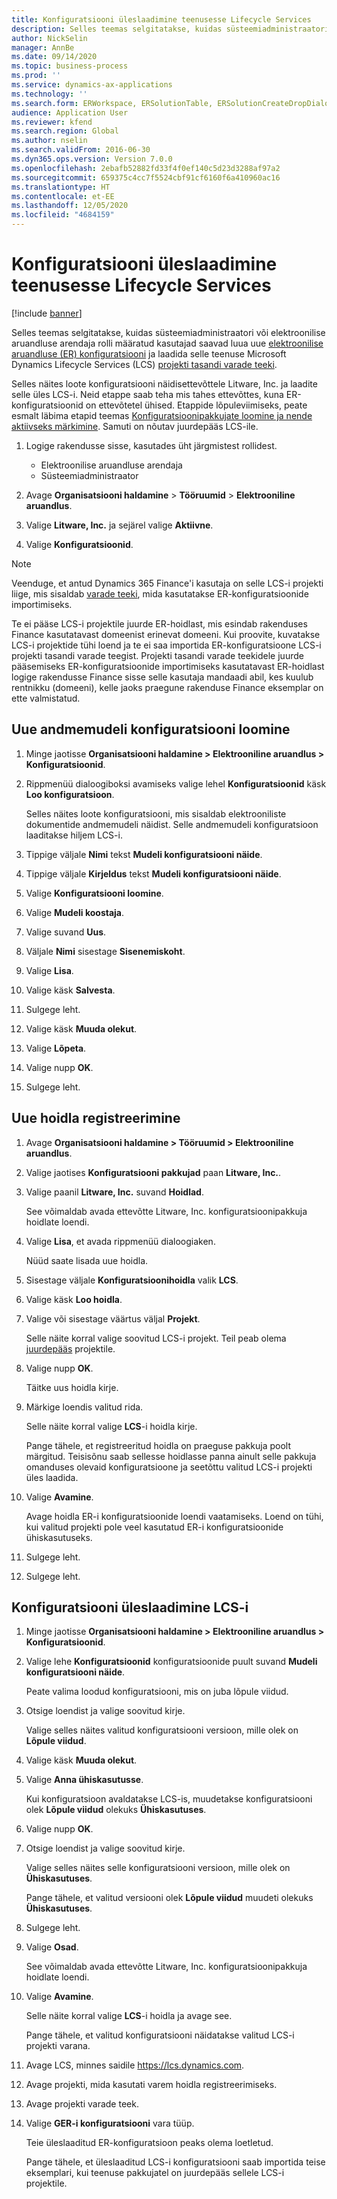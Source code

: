 ```yaml
---
title: Konfiguratsiooni üleslaadimine teenusesse Lifecycle Services
description: Selles teemas selgitatakse, kuidas süsteemiadministraatori või elektroonilise aruandluse arendaja rolli määratud kasutajad saavad luua uue elektroonilise aruandluse (ER) konfiguratsiooni ja laadida selle teenusesse Microsoft Dynamics Lifecycle Services (LCS).
author: NickSelin
manager: AnnBe
ms.date: 09/14/2020
ms.topic: business-process
ms.prod: ''
ms.service: dynamics-ax-applications
ms.technology: ''
ms.search.form: ERWorkspace, ERSolutionTable, ERSolutionCreateDropDialog, ERDataModelDesigner, ERDataModelContentsItemCreationDialog, ERSolutionRepositoryTable, ERSolutionRepositoryCreateDropDialog, ERSolutionImport
audience: Application User
ms.reviewer: kfend
ms.search.region: Global
ms.author: nselin
ms.search.validFrom: 2016-06-30
ms.dyn365.ops.version: Version 7.0.0
ms.openlocfilehash: 2ebafb52882fd33f4f0ef140c5d23d3288af97a2
ms.sourcegitcommit: 659375c4cc7f5524cbf91cf6160f6a410960ac16
ms.translationtype: HT
ms.contentlocale: et-EE
ms.lasthandoff: 12/05/2020
ms.locfileid: "4684159"
---
```

# <a name="upload-a-configuration-into-lifecycle-services"></a>Konfiguratsiooni üleslaadimine teenusesse Lifecycle Services

[!include [banner](../../includes/banner.md)]

Selles teemas selgitatakse, kuidas süsteemiadministraatori või elektroonilise aruandluse arendaja rolli määratud kasutajad saavad luua uue [elektroonilise aruandluse (ER) konfiguratsiooni](../general-electronic-reporting.md#Configuration) ja laadida selle teenuse Microsoft Dynamics Lifecycle Services (LCS) [projekti tasandi varade teeki](../../lifecycle-services/asset-library.md).

Selles näites loote konfiguratsiooni näidisettevõttele Litware, Inc. ja laadite selle üles LCS-i. Neid etappe saab teha mis tahes ettevõttes, kuna ER-konfiguratsioonid on ettevõtetel ühised. Etappide lõpuleviimiseks, peate esmalt läbima etapid teemas [Konfiguratsioonipakkujate loomine ja nende aktiivseks märkimine](er-configuration-provider-mark-it-active-2016-11.md). Samuti on nõutav juurdepääs LCS-ile.

1. Logige rakendusse sisse, kasutades üht järgmistest rollidest.

    - Elektroonilise aruandluse arendaja
    - Süsteemiadministraator

2. Avage **Organisatsiooni haldamine** \> **Tööruumid** \> **Elektrooniline aruandlus**.
3. Valige **Litware, Inc.** ja sejärel valige **Aktiivne**.
4. Valige **Konfiguratsioonid**.

<a name="accessconditions"></a>
> [!NOTE]
> Veenduge, et antud Dynamics 365 Finance'i kasutaja on selle LCS-i projekti liige, mis sisaldab [varade teeki](../../lifecycle-services/asset-library.md#asset-library-support), mida kasutatakse ER-konfiguratsioonide importimiseks.
>
> Te ei pääse LCS-i projektile juurde ER-hoidlast, mis esindab rakenduses Finance kasutatavast domeenist erinevat domeeni. Kui proovite, kuvatakse LCS-i projektide tühi loend ja te ei saa importida ER-konfiguratsioone LCS-i projekti tasandi varade teegist. Projekti tasandi varade teekidele juurde pääsemiseks ER-konfiguratsioonide importimiseks kasutatavast ER-hoidlast logige rakendusse Finance sisse selle kasutaja mandaadi abil, kes kuulub rentnikku (domeeni), kelle jaoks praegune rakenduse Finance eksemplar on ette valmistatud.

## <a name="create-a-new-data-model-configuration"></a>Uue andmemudeli konfiguratsiooni loomine

1. Minge jaotisse **Organisatsiooni haldamine \> Elektrooniline aruandlus \> Konfiguratsioonid**.
2. Rippmenüü dialoogiboksi avamiseks valige lehel **Konfiguratsioonid** käsk **Loo konfiguratsioon**.

    Selles näites loote konfiguratsiooni, mis sisaldab elektrooniliste dokumentide andmemudeli näidist. Selle andmemudeli konfiguratsioon laaditakse hiljem LCS-i.

3. Tippige väljale **Nimi** tekst **Mudeli konfiguratsiooni näide**.
4. Tippige väljale **Kirjeldus** tekst **Mudeli konfiguratsiooni näide**.
5. Valige **Konfiguratsiooni loomine**.
6. Valige **Mudeli koostaja**.
7. Valige suvand **Uus**.
8. Väljale **Nimi** sisestage **Sisenemiskoht**.
9. Valige **Lisa**.
10. Valige käsk **Salvesta**.
11. Sulgege leht.
12. Valige käsk **Muuda olekut**.
13. Valige **Lõpeta**.
14. Valige nupp **OK**.
15. Sulgege leht.

## <a name="register-a-new-repository"></a>Uue hoidla registreerimine

1. Avage **Organisatsiooni haldamine \> Tööruumid \> Elektrooniline aruandlus**.

2. Valige jaotises **Konfiguratsiooni pakkujad** paan **Litware, Inc.**.

3. Valige paanil **Litware, Inc.** suvand **Hoidlad**.

    See võimaldab avada ettevõtte Litware, Inc. konfiguratsioonipakkuja hoidlate loendi.

4. Valige **Lisa**, et avada rippmenüü dialoogiaken.

    Nüüd saate lisada uue hoidla.

5. Sisestage väljale **Konfiguratsioonihoidla** valik **LCS**.
6. Valige käsk **Loo hoidla**.
7. Valige või sisestage väärtus väljal **Projekt**.

    Selle näite korral valige soovitud LCS-i projekt. Teil peab olema [juurdepääs](#accessconditions) projektile.

8. Valige nupp **OK**.

    Täitke uus hoidla kirje.

9. Märkige loendis valitud rida.

    Selle näite korral valige **LCS**-i hoidla kirje.

    Pange tähele, et registreeritud hoidla on praeguse pakkuja poolt märgitud. Teisisõnu saab sellesse hoidlasse panna ainult selle pakkuja omanduses olevaid konfiguratsioone ja seetõttu valitud LCS-i projekti üles laadida.

10. Valige **Avamine**.

    Avage hoidla ER-i konfiguratsioonide loendi vaatamiseks. Loend on tühi, kui valitud projekti pole veel kasutatud ER-i konfiguratsioonide ühiskasutuseks.

11. Sulgege leht.
12. Sulgege leht.

## <a name="upload-a-configuration-into-lcs"></a>Konfiguratsiooni üleslaadimine LCS-i

1. Minge jaotisse **Organisatsiooni haldamine \> Elektrooniline aruandlus \> Konfiguratsioonid**.
2. Valige lehe **Konfiguratsioonid** konfiguratsioonide puult suvand **Mudeli konfiguratsiooni näide**.

    Peate valima loodud konfiguratsiooni, mis on juba lõpule viidud.

3. Otsige loendist ja valige soovitud kirje.

    Valige selles näites valitud konfiguratsiooni versioon, mille olek on **Lõpule viidud**.

4. Valige käsk **Muuda olekut**.
5. Valige **Anna ühiskasutusse**.

    Kui konfiguratsioon avaldatakse LCS-is, muudetakse konfiguratsiooni olek **Lõpule viidud** olekuks **Ühiskasutuses**.

6. Valige nupp **OK**.
7. Otsige loendist ja valige soovitud kirje.

    Valige selles näites selle konfiguratsiooni versioon, mille olek on **Ühiskasutuses**.

    Pange tähele, et valitud versiooni olek **Lõpule viidud** muudeti olekuks **Ühiskasutuses**.

8. Sulgege leht.
9. Valige **Osad**.

    See võimaldab avada ettevõtte Litware, Inc. konfiguratsioonipakkuja hoidlate loendi.

10. Valige **Avamine**.

    Selle näite korral valige **LCS**-i hoidla ja avage see.

    Pange tähele, et valitud konfiguratsiooni näidatakse valitud LCS-i projekti varana.

11. Avage LCS, minnes saidile <https://lcs.dynamics.com>.
12. Avage projekti, mida kasutati varem hoidla registreerimiseks.
13. Avage projekti varade teek.
14. Valige **GER-i konfiguratsiooni** vara tüüp.

    Teie üleslaaditud ER-konfiguratsioon peaks olema loetletud.

    Pange tähele, et üleslaaditud LCS-i konfiguratsiooni saab importida teise eksemplari, kui teenuse pakkujatel on juurdepääs sellele LCS-i projektile.
